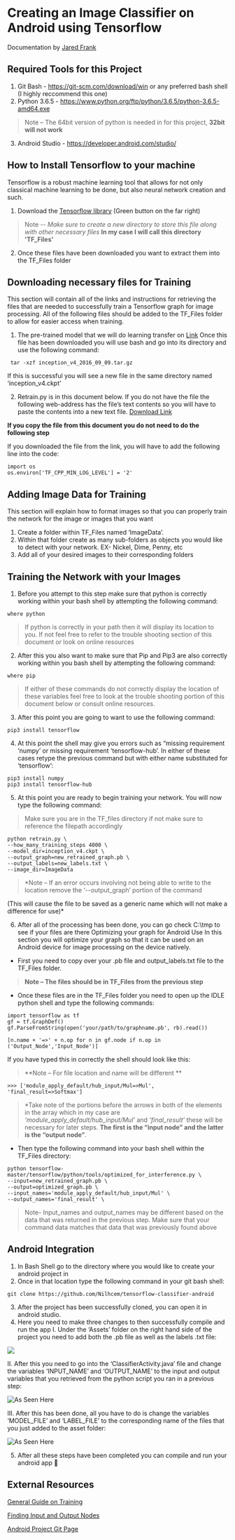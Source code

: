 # Creating an Image Classifier on Android using Tensorflow 

Documentation by [Jared Frank](https://github.com/jfrank1120)

## Required Tools for this Project
1.	Git Bash - https://git-scm.com/download/win or any preferred bash shell (I highly reccommend this one)
2.	Python 3.6.5 - https://www.python.org/ftp/python/3.6.5/python-3.6.5-amd64.exe
> Note – The 64bit version of python is needed in for this project, **32bit will not work**
3.	Android Studio - https://developer.android.com/studio/



## How to Install Tensorflow to your machine
Tensorflow is a robust machine learning tool that allows for not only classical machine learning to be done, but also neural network creation and such.
1.	Download the [Tensorflow library](https://github.com/tensorflow/tensorflow) (Green button on the far right) 

> Note -- *Make sure to create a new directory to store this file along with other necessary files*
**In my case I will call this directory 'TF_Files'**
2.	Once these files have been downloaded you want to extract them into the TF_Files folder



## Downloading necessary files for Training
This section will contain all of the links and instructions for retrieving the files that are needed to successfully train a Tensorflow graph for image processing. All of the following files should be added to the TF_Files folder to allow for easier access when training.
1.	The pre-trained model that we will do learning transfer on [Link](http://download.tensorflow.org/models/inception_v4_2016_09_09.tar.gz)
Once this file has been downloaded you will use bash and go into its directory and use the following command:
```
 tar -xzf inception_v4_2016_09_09.tar.gz
```


If this is successful you will see a new file in the same directory named ‘inception_v4.ckpt’

2.	Retrain.py is in this document below. If you do not have the file the following web-address has the file’s text contents so you will have to paste the contents into a new text file. [Download Link](https://github.com/tensorflow/hub/blob/master/examples/image_retraining/retrain.py)

**If you copy the file from this document you do not need to do the following step**


If you downloaded the file from the link, you will have to add the following line into the code: 
```
import os
os.environ['TF_CPP_MIN_LOG_LEVEL'] = '2'
```



## Adding Image Data for Training
This section will explain how to format images so that you can properly train the network for the image or images that you want
1.	Create a folder within TF_Files named ‘ImageData’.
2.	Within that folder create as many sub-folders as objects you would like to detect with your network. EX- Nickel, Dime, Penny, etc
3.	Add all of your desired images to their corresponding folders 



## Training the Network with your Images
1.	Before you attempt to this step make sure that python is correctly working within your bash shell by attempting the following command:
```
where python
```
> If python is correctly in your path then it will display its location to you. If not feel free to refer to the trouble shooting section of this document or look on online resources


2.	After this you also want to make sure that Pip and Pip3 are also correctly working within you bash shell by attempting the following command:
```
where pip
```
> If either of these commands do not correctly display the location of these variables feel free to look at the trouble shooting portion of this document below or consult online resources.

3.	After this point you are going to want to use the following command:
```
pip3 install tensorflow
```


4.	At this point the shell may give you errors such as “missing requirement ‘numpy’ or missing requirement ‘tensorflow-hub’. In either of these cases retype the previous command but with either name substituted for ‘tensorflow’: 
 ```
 pip3 install numpy
 pip3 install tensorflow-hub
 ```
 
 
5.	At this point you are ready to begin training your network. You will now type the following command:
 > Make sure you are in the TF_files directory if not make sure to reference the filepath accordingly
 ```
 python retrain.py \
 --how_many_training_steps 4000 \
 --model_dir=inception_v4.ckpt \
 --output_graph=new_retrained_graph.pb \
 --output_labels=new_labels.txt \
 --image_dir=ImageData
 ```
 > *Note – If an error occurs involving not being able to write to the location remove the ‘--output_graph’ portion of the command
 
(This will cause the file to be saved as a generic name which will not make a difference for use)*



6.	After all of the processing has been done, you can go check C:\tmp to see if your files are there
Optimizing your graph for Android Use
In this section you will optimize your graph so that it can be used on an Android device for image processing on the device natively.
 - First you need to copy over your .pb file and output_labels.txt file to the TF_Files folder. 
> **Note – The files should be in TF_Files from the previous step**
 - Once these files are in the TF_Files folder you need to open up the IDLE python shell and type the following commands:
```
import tensorflow as tf
gf = tf.GraphDef()
gf.ParseFromString(open('your/path/to/graphname.pb', rb).read())
```
```
[n.name + '=>' + n.op for n in gf.node if n.op in ('Output_Node','Input_Node')]
```


If you have typed this in correctly the shell should look like this:
> **Note – For file location and name will be different **
```
>>> ['module_apply_default/hub_input/Mul=>Mul', 'final_result=>Softmax']
```
> *Take note of the portions before the arrows in both of the elements in the array which in my case are *‘module_apply_default/hub_input/Mul’* and *‘final_result’* these will be necessary for later steps. **The first is the “input node” and the latter is the “output node”**.


 - Then type the following command into your bash shell within the TF_Files directory:
```
python tensorflow-master/tensorflow/python/tools/optimized_for_interference.py \
--input=new_retrained_graph.pb \
--output=optimized_graph.pb \
--input_names='module_apply_default/hub_input/Mul' \
--output_names='final_result' \
```
> Note- Input_names and output_names may be different based on the data that was returned in the previous step. Make sure that your command data matches that data that was previously found above



## Android Integration
1.	In Bash Shell go to the directory where you would like to create your android project in
2.	Once in that location type the following command in your git bash shell:
```
git clone https://github.com/Nilhcem/tensorflow-classifier-android
```


3.	After the project has been successfully cloned, you can open it in android studio.
4.	Here you need to make three changes to then successfully compile and run the app
I.	Under the ‘Assets’ folder on the right hand side of the project you need to add both the .pb file as well as the labels .txt file:

![](./gistImg1.png)

II.	After this you need to go into the ‘ClassifierActivity.java’ file and change the variables ‘INPUT_NAME’ and ‘OUTPUT_NAME’ to the input and output variables that you retrieved from the python script you ran in a previous step:

![As Seen Here](./gistImg2.png)
 
III.	After this has been done, all you have to do is change the variables ‘MODEL_FILE’ and ‘LABEL_FILE’ to the corresponding name of the files that you just added to the asset folder:

![As Seen Here](./gistImg3.png)
 
5.  After all these steps have been completed you can compile and run your android app 




## External Resources 
[General Guide on Training](http://nilhcem.com/android/custom-tensorflow-classifier)

[Finding Input and Output Nodes](https://stackoverflow.com/questions/43517959/given-a-tensor-flow-model-graph-how-to-find-the-input-node-and-output-node-name)

[Android Project Git Page](https://github.com/Nilhcem/tensorflow-classifier-android)

